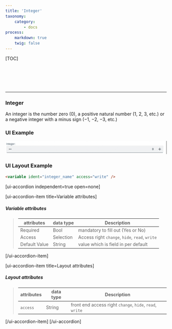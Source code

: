```yaml
---
title: 'Integer'
taxonomy:
    category:
        - docs
process:
    markdown: true
    twig: false
---
```


[TOC]

<br><br><br><br>

------------------------------------------------------------------------------------------
### Integer
An integer is the number zero (0), a positive natural number (1, 2, 3, etc.) or a negative integer with a minus sign (−1, −2, −3, etc.)

### UI Example
![Login](integer.gif?resize=800&classes=left)

### UI Layout Example
````html
<variable ident="integer_name" access="write" />
````

[ui-accordion independent=true open=none]

[ui-accordion-item title=Variable attributes]

##### Variable attributes
> | attributes      | data type           | Description                                                           |
> |-----------|-------------------------|-----------------------------------------------------------------------|
> | Required    | Bool                  | mandatory to fill out (Yes or No)  |
> | Access    | Selection               | Access right `change`, `hide`, `read`, `write`  |
> | Default Value    | String         | value which is field in per default  |

[/ui-accordion-item]

[ui-accordion-item title=Layout attributes]

##### Layout attributes
> | attributes      | data type           | Description                                                           |
> |-----------|-------------------------|-----------------------------------------------------------------------|
> | `access`    | String                  | front end access right `change`, `hide`, `read`, `write`  |


[/ui-accordion-item]
[/ui-accordion]